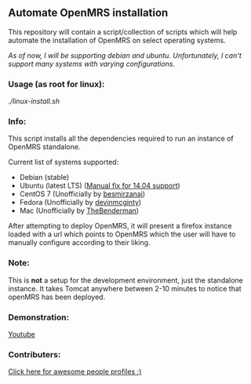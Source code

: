 ## Automate OpenMRS installation
This repository will contain a script/collection of scripts which will help
automate the installation of OpenMRS on select operating systems.

_As of now, I will be supporting debian and ubuntu._
_Unfortunately, I can't support many systems with varying configurations._

### Usage (as root for linux):
_./linux-install.sh_

### Info:
This script installs all the dependencies required to run an instance of
OpenMRS standalone.

Current list of systems supported:
* Debian (stable)
* Ubuntu (latest LTS) ([Manual fix for 14.04 support](https://github.com/TwistTheNeil/openmrs-automated-install/issues/5))
* CentOS 7 (Unofficially by [besmirzanaj](https://github.com/besmirzanaj))
* Fedora (Unofficially by [devinmcginty](https://github.com/devinmcginty))
* Mac (Unofficially by [TheBenderman](https://github.com/TheBenderman))

After attempting to deploy OpenMRS, it will present a firefox
instance loaded with a url which points to OpenMRS which the user will
have to manually configure according to their liking.

### Note:
This is **not** a setup for the development environment, just the standalone
instance.
It takes Tomcat anywhere between 2-10 minutes to notice that openMRS
has been deployed.

### Demonstration:
[Youtube](https://www.youtube.com/watch?v=o-78lKiN0eE)

### Contributers:
[Click here for awesome people profiles :)](https://github.com/TwistTheNeil/openmrs-automated-install/graphs/contributors)
